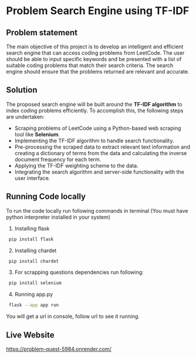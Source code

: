 # Problem Search Engine using TF-IDF
## Problem statement
The main objective of this project is to develop an intelligent and efficient search engine that can access coding problems from LeetCode. The user should be able to input specific keywords and be presented with a list of suitable coding problems that match their search criteria. The search engine should ensure that the problems returned are relevant and accurate.
## Solution
The proposed search engine will be built around the **TF-IDF algorithm** to index coding problems efficiently. To accomplish this, the following steps are undertaken:
- Scraping problems of LeetCode using a Python-based web scraping tool like **Selenium**.
- Implementing the TF-IDF algorithm to handle search functionality.
- Pre-processing the scraped data to extract relevant text information and creating a dictionary of terms from the data and calculating the inverse document frequency for each term.
- Applying the TF-IDF weighting scheme to the data.
- Integrating the search algorithm and server-side functionality with the user interface.

## Running Code locally
To run the code locally run following commands in terminal
(You must have python interpreter installed in your system)
1) Installing flask
```bash
 pip install flask
```
2) Installing chardet
```bash
 pip install chardet
```
3) For scrapping questions dependencies run following:
```bash
 pip install selenium
```
4) Running app.py
```bash
 flask --app app run
```
You will get a url in console, follow url to see it running.

## Live Website

https://problem-quest-5984.onrender.com/
